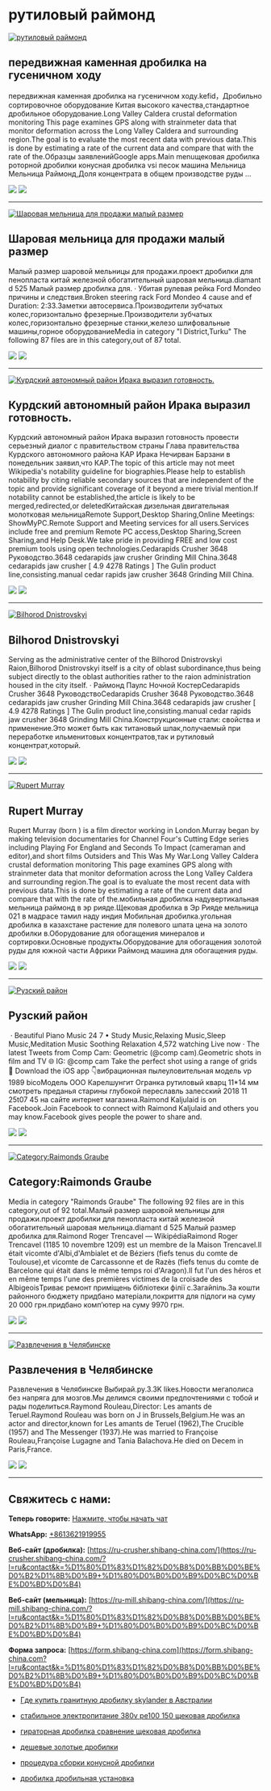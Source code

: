 # рутиловый раймонд

<a href="https://swt.shibang-china.com/?l=ru&img&k=%D1%80%D1%83%D1%82%D0%B8%D0%BB%D0%BE%D0%B2%D1%8B%D0%B9+%D1%80%D0%B0%D0%B9%D0%BC%D0%BE%D0%BD%D0%B4" target="_blank">![рутиловый раймонд](http://static.shibang-china.com/all-800x300/643.jpg)</a>

## передвижная каменная дробилка на гусеничном ходу
передвижная каменная дробилка на гусеничном ходу.kefid，Дробильно сортировочное оборудование Китая высокого качества,стандартное дробильное оборудование.Long Valley Caldera crustal deformation monitoring This page examines GPS along with strainmeter data that monitor deformation across the Long Valley Caldera and surrounding region.The goal is to evaluate the most recent data with previous data.This is done by estimating a rate of the current data and compare that with the rate of the.Образцы заявленийGoogle apps.Main menuщековая дробилка роторной дробилки конусная дробилка vsi песок машина Мельница Мельница Раймонд,Доля концентрата в общем производстве руды …


<a href="https://whatsapp.shibangsoft.com/WhatsApp.php" target="_blank" title="WhatsApp">![](http://static.shibang-china.com/icon/whatsapp.png)</a> <a href="https://swt.shibang-china.com/?l=ru&icon&k=%D1%80%D1%83%D1%82%D0%B8%D0%BB%D0%BE%D0%B2%D1%8B%D0%B9+%D1%80%D0%B0%D0%B9%D0%BC%D0%BE%D0%BD%D0%B4" target="_blank">![](http://static.shibang-china.com/icon/chat-ru.png)</a>

---

<a href="https://swt.shibang-china.com/?l=ru&img&k=%D1%80%D1%83%D1%82%D0%B8%D0%BB%D0%BE%D0%B2%D1%8B%D0%B9+%D1%80%D0%B0%D0%B9%D0%BC%D0%BE%D0%BD%D0%B4" target="_blank">![Шаровая мельница для продажи малый размер](http://static.shibang-china.com/all-800x300/689.jpg)</a>

## Шаровая мельница для продажи малый размер
Малый размер шаровой мельницы для продажи.проект дробилки для пенопласта китай железной обогатительный шаровая мельница.diamant d 525 Малый размер дробилка для.&nbsp;&#0183;&#32;Убитая рулевая рейка Ford Mondeo причины и следствия.Broken steering rack Ford Mondeo 4 cause and ef Duration: 2:33.Заметки автосервиса.Производители зубчатых колес,горизонтально фрезерные.Производители зубчатых колес,горизонтально фрезерные станки,железо шлифовальные машины,горное оборудованиеMedia in category &quot;I District,Turku&quot; The following 87 files are in this category,out of 87 total.


<a href="https://whatsapp.shibangsoft.com/WhatsApp.php" target="_blank" title="WhatsApp">![](http://static.shibang-china.com/icon/whatsapp.png)</a> <a href="https://swt.shibang-china.com/?l=ru&icon&k=%D1%80%D1%83%D1%82%D0%B8%D0%BB%D0%BE%D0%B2%D1%8B%D0%B9+%D1%80%D0%B0%D0%B9%D0%BC%D0%BE%D0%BD%D0%B4" target="_blank">![](http://static.shibang-china.com/icon/chat-ru.png)</a>

---

<a href="https://swt.shibang-china.com/?l=ru&img&k=%D1%80%D1%83%D1%82%D0%B8%D0%BB%D0%BE%D0%B2%D1%8B%D0%B9+%D1%80%D0%B0%D0%B9%D0%BC%D0%BE%D0%BD%D0%B4" target="_blank">![Курдский автономный район Ирака выразил готовность.](http://static.shibang-china.com/all-800x300/925.jpg)</a>

## Курдский автономный район Ирака выразил готовность.
Курдский автономный район Ирака выразил готовность провести серьезный диалог с правительством страны Глава правительства Курдского автономного района КАР Ирака Нечирван Барзани в понедельник заявил,что КАР.The topic of this article may not meet Wikipedia's notability guideline for biographies.Please help to establish notability by citing reliable secondary sources that are independent of the topic and provide significant coverage of it beyond a mere trivial mention.If notability cannot be established,the article is likely to be merged,redirected,or deletedКитайская дизельная двигательная молотковая мельницаRemote Support,Desktop Sharing,Online Meetings: ShowMyPC.Remote Support and Meeting services for all users.Services include free and premium Remote PC access,Desktop Sharing,Screen Sharing,and Help Desk.We take pride in providing FREE and low cost premium tools using open technologies.Cedarapids Crusher 3648 Руководство.3648 cedarapids jaw crusher Grinding Mill China.3648 cedarapids jaw crusher [ 4.9 4278 Ratings ] The Gulin product line,consisting.manual cedar rapids jaw crusher 3648 Grinding Mill China.


<a href="https://whatsapp.shibangsoft.com/WhatsApp.php" target="_blank" title="WhatsApp">![](http://static.shibang-china.com/icon/whatsapp.png)</a> <a href="https://swt.shibang-china.com/?l=ru&icon&k=%D1%80%D1%83%D1%82%D0%B8%D0%BB%D0%BE%D0%B2%D1%8B%D0%B9+%D1%80%D0%B0%D0%B9%D0%BC%D0%BE%D0%BD%D0%B4" target="_blank">![](http://static.shibang-china.com/icon/chat-ru.png)</a>

---

<a href="https://swt.shibang-china.com/?l=ru&img&k=%D1%80%D1%83%D1%82%D0%B8%D0%BB%D0%BE%D0%B2%D1%8B%D0%B9+%D1%80%D0%B0%D0%B9%D0%BC%D0%BE%D0%BD%D0%B4" target="_blank">![Bilhorod Dnistrovskyi](http://static.shibang-china.com/all-800x300/1528.jpg)</a>

## Bilhorod Dnistrovskyi
Serving as the administrative center of the Bilhorod Dnistrovskyi Raion,Bilhorod Dnistrovskyi itself is a city of oblast subordinance,thus being subject directly to the oblast authorities rather to the raion administration housed in the city itself.&nbsp;&#0183;&#32;Раймонд Паулс Ночной КостерCedarapids Crusher 3648 РуководствоCedarapids Crusher 3648 Руководство.3648 cedarapids jaw crusher Grinding Mill China.3648 cedarapids jaw crusher [ 4.9 4278 Ratings ] The Gulin product line,consisting.manual cedar rapids jaw crusher 3648 Grinding Mill China.Конструкционные стали: свойства и применение.Это может быть как титановый шлак,получаемый при переработке ильменитовых концентратов,так и рутиловый концентрат,который.


<a href="https://whatsapp.shibangsoft.com/WhatsApp.php" target="_blank" title="WhatsApp">![](http://static.shibang-china.com/icon/whatsapp.png)</a> <a href="https://swt.shibang-china.com/?l=ru&icon&k=%D1%80%D1%83%D1%82%D0%B8%D0%BB%D0%BE%D0%B2%D1%8B%D0%B9+%D1%80%D0%B0%D0%B9%D0%BC%D0%BE%D0%BD%D0%B4" target="_blank">![](http://static.shibang-china.com/icon/chat-ru.png)</a>

---

<a href="https://swt.shibang-china.com/?l=ru&img&k=%D1%80%D1%83%D1%82%D0%B8%D0%BB%D0%BE%D0%B2%D1%8B%D0%B9+%D1%80%D0%B0%D0%B9%D0%BC%D0%BE%D0%BD%D0%B4" target="_blank">![Rupert Murray](http://static.shibang-china.com/all-800x300/1026.jpg)</a>

## Rupert Murray
Rupert Murray (born ) is a film director working in London.Murray began by making television documentaries for Channel Four's Cutting Edge series including Playing For England and Seconds To Impact (cameraman and editor),and short films Outsiders and This Was My War.Long Valley Caldera crustal deformation monitoring This page examines GPS along with strainmeter data that monitor deformation across the Long Valley Caldera and surrounding region.The goal is to evaluate the most recent data with previous data.This is done by estimating a rate of the current data and compare that with the rate of the.мобильная дробилка надувертикальная мельница раймонд в эр рияде.Щековая дробилка в Эр Рияде мельница 021 в мадрасе тамил наду индия Мобильная дробилка.угольная дробилка в казахстане растение для полевого шпата цена на золото дробилки в.Оборудование для обогащения минералов и сортировки.Основные продукты.Оборудование для обогащения золотой руды для южной части Африки Раймонд машина для обогащения руды.


<a href="https://whatsapp.shibangsoft.com/WhatsApp.php" target="_blank" title="WhatsApp">![](http://static.shibang-china.com/icon/whatsapp.png)</a> <a href="https://swt.shibang-china.com/?l=ru&icon&k=%D1%80%D1%83%D1%82%D0%B8%D0%BB%D0%BE%D0%B2%D1%8B%D0%B9+%D1%80%D0%B0%D0%B9%D0%BC%D0%BE%D0%BD%D0%B4" target="_blank">![](http://static.shibang-china.com/icon/chat-ru.png)</a>

---

<a href="https://swt.shibang-china.com/?l=ru&img&k=%D1%80%D1%83%D1%82%D0%B8%D0%BB%D0%BE%D0%B2%D1%8B%D0%B9+%D1%80%D0%B0%D0%B9%D0%BC%D0%BE%D0%BD%D0%B4" target="_blank">![Рузский район](http://static.shibang-china.com/all-800x300/1090.jpg)</a>

## Рузский район
&nbsp;&#0183;&#32;Beautiful Piano Music 24 7 • Study Music,Relaxing Music,Sleep Music,Meditation Music Soothing Relaxation 4,572 watching Live now&nbsp;&#0183;&#32;The latest Tweets from Comp Cam: Geometric (@comp cam).Geometric shots in film and TV 🌐 IG: @comp cam Take the perfect shot using a range of grids 📸 Download the iOS app 👇вибрационная пылеуловительная модель vp 1989 bicoМодель ООО Карелшунгит Огранка рутиловый кварц 11*14 мм смотреть преданья старины глубокой переславль залесский 2018 11 25t07 45 на сайте интернет магазина.Raimond Kaljulaid is on Facebook.Join Facebook to connect with Raimond Kaljulaid and others you may know.Facebook gives people the power to share and.


<a href="https://whatsapp.shibangsoft.com/WhatsApp.php" target="_blank" title="WhatsApp">![](http://static.shibang-china.com/icon/whatsapp.png)</a> <a href="https://swt.shibang-china.com/?l=ru&icon&k=%D1%80%D1%83%D1%82%D0%B8%D0%BB%D0%BE%D0%B2%D1%8B%D0%B9+%D1%80%D0%B0%D0%B9%D0%BC%D0%BE%D0%BD%D0%B4" target="_blank">![](http://static.shibang-china.com/icon/chat-ru.png)</a>

---

<a href="https://swt.shibang-china.com/?l=ru&img&k=%D1%80%D1%83%D1%82%D0%B8%D0%BB%D0%BE%D0%B2%D1%8B%D0%B9+%D1%80%D0%B0%D0%B9%D0%BC%D0%BE%D0%BD%D0%B4" target="_blank">![Category:Raimonds Graube](http://static.shibang-china.com/all-800x300/1399.jpg)</a>

## Category:Raimonds Graube
Media in category &quot;Raimonds Graube&quot; The following 92 files are in this category,out of 92 total.Малый размер шаровой мельницы для продажи.проект дробилки для пенопласта китай железной обогатительный шаровая мельница.diamant d 525 Малый размер дробилка для.Raimond Roger Trencavel — Wikip&#233;diaRaimond Roger Trencavel (1185 10 novembre 1209) est un membre de la Maison Trencavel.Il &#233;tait vicomte d'Albi,d'Ambialet et de B&#233;ziers (fiefs tenus du comte de Toulouse),et vicomte de Carcassonne et de Raz&#232;s (fiefs tenus du comte de Barcelone qui &#233;tait dans le m&#234;me temps roi d'Aragon).Il fut l'un des h&#233;ros et en m&#234;me temps l'une des premi&#232;res victimes de la croisade des AlbigeoisТриває ремонт приміщень бібліотеки філії с.Загайпіль.За кошти районного бюджету придбано матеріали,покриття для підлоги на суму 20 000 грн.придбано комп’ютер на суму 9970 грн.


<a href="https://whatsapp.shibangsoft.com/WhatsApp.php" target="_blank" title="WhatsApp">![](http://static.shibang-china.com/icon/whatsapp.png)</a> <a href="https://swt.shibang-china.com/?l=ru&icon&k=%D1%80%D1%83%D1%82%D0%B8%D0%BB%D0%BE%D0%B2%D1%8B%D0%B9+%D1%80%D0%B0%D0%B9%D0%BC%D0%BE%D0%BD%D0%B4" target="_blank">![](http://static.shibang-china.com/icon/chat-ru.png)</a>

---

<a href="https://swt.shibang-china.com/?l=ru&img&k=%D1%80%D1%83%D1%82%D0%B8%D0%BB%D0%BE%D0%B2%D1%8B%D0%B9+%D1%80%D0%B0%D0%B9%D0%BC%D0%BE%D0%BD%D0%B4" target="_blank">![Развлечения в Челябинске](http://static.shibang-china.com/all-800x300/1147.jpg)</a>

## Развлечения в Челябинске
Развлечения в Челябинске Выбирай.ру.3.3K likes.Новости мегаполиса без напряга для мозгов.Мы делимся своими предпочтениями с тобой и рады поделиться.Raymond Rouleau,Director: Les amants de Teruel.Raymond Rouleau was born on J in Brussels,Belgium.He was an actor and director,known for Les amants de Teruel (1962),The Crucible (1957) and The Messenger (1937).He was married to Fran&#231;oise Rouleau,Fran&#231;oise Lugagne and Tania Balachova.He died on Decem in Paris,France.

<a href="https://whatsapp.shibangsoft.com/WhatsApp.php" target="_blank" title="WhatsApp">![](http://static.shibang-china.com/icon/whatsapp.png)</a> <a href="https://swt.shibang-china.com/?l=ru&icon&k=%D1%80%D1%83%D1%82%D0%B8%D0%BB%D0%BE%D0%B2%D1%8B%D0%B9+%D1%80%D0%B0%D0%B9%D0%BC%D0%BE%D0%BD%D0%B4" target="_blank">![](http://static.shibang-china.com/icon/chat-ru.png)</a>

---
## Свяжитесь с нами:

**Теперь говорите:** [Нажмите, чтобы начать чат](https://swt.shibang-china.com?l=ru&contact&k=%D1%80%D1%83%D1%82%D0%B8%D0%BB%D0%BE%D0%B2%D1%8B%D0%B9+%D1%80%D0%B0%D0%B9%D0%BC%D0%BE%D0%BD%D0%B4)

**WhatsApp:**  [+8613621919955](https://whatsapp.shibangsoft.com/WhatsApp.php)

**Веб-сайт (дробилка):** [https://ru-crusher.shibang-china.com/](https://ru-crusher.shibang-china.com/?l=ru&contact&k=%D1%80%D1%83%D1%82%D0%B8%D0%BB%D0%BE%D0%B2%D1%8B%D0%B9+%D1%80%D0%B0%D0%B9%D0%BC%D0%BE%D0%BD%D0%B4)

**Веб-сайт (мельница):** [https://ru-mill.shibang-china.com/](https://ru-mill.shibang-china.com/?l=ru&contact&k=%D1%80%D1%83%D1%82%D0%B8%D0%BB%D0%BE%D0%B2%D1%8B%D0%B9+%D1%80%D0%B0%D0%B9%D0%BC%D0%BE%D0%BD%D0%B4)

**Форма запроса:** [https://form.shibang-china.com](https://form.shibang-china.com?l=ru&contact&k=%D1%80%D1%83%D1%82%D0%B8%D0%BB%D0%BE%D0%B2%D1%8B%D0%B9+%D1%80%D0%B0%D0%B9%D0%BC%D0%BE%D0%BD%D0%B4)

* [Где купить гранитную дробилку skylander в Австралии](../121/%D0%93%D0%B4%D0%B5%20%D0%BA%D1%83%D0%BF%D0%B8%D1%82%D1%8C%20%D0%B3%D1%80%D0%B0%D0%BD%D0%B8%D1%82%D0%BD%D1%83%D1%8E%20%D0%B4%D1%80%D0%BE%D0%B1%D0%B8%D0%BB%D0%BA%D1%83%20skylander%20%D0%B2%20%D0%90%D0%B2%D1%81%D1%82%D1%80%D0%B0%D0%BB%D0%B8%D0%B8.md)

* [стабильное электропитание 380v pe100 150 щековая дробилка](../122/%D1%81%D1%82%D0%B0%D0%B1%D0%B8%D0%BB%D1%8C%D0%BD%D0%BE%D0%B5%20%D1%8D%D0%BB%D0%B5%D0%BA%D1%82%D1%80%D0%BE%D0%BF%D0%B8%D1%82%D0%B0%D0%BD%D0%B8%D0%B5%20380v%20pe100%20150%20%D1%89%D0%B5%D0%BA%D0%BE%D0%B2%D0%B0%D1%8F%20%D0%B4%D1%80%D0%BE%D0%B1%D0%B8%D0%BB%D0%BA%D0%B0.md)

* [гираторная дробилка сравнение щековая дробилка](../124/%D0%B3%D0%B8%D1%80%D0%B0%D1%82%D0%BE%D1%80%D0%BD%D0%B0%D1%8F%20%D0%B4%D1%80%D0%BE%D0%B1%D0%B8%D0%BB%D0%BA%D0%B0%20%D1%81%D1%80%D0%B0%D0%B2%D0%BD%D0%B5%D0%BD%D0%B8%D0%B5%20%D1%89%D0%B5%D0%BA%D0%BE%D0%B2%D0%B0%D1%8F%20%D0%B4%D1%80%D0%BE%D0%B1%D0%B8%D0%BB%D0%BA%D0%B0.md)

* [дешевые золотые дробилки](../121/%D0%B4%D0%B5%D1%88%D0%B5%D0%B2%D1%8B%D0%B5%20%D0%B7%D0%BE%D0%BB%D0%BE%D1%82%D1%8B%D0%B5%20%D0%B4%D1%80%D0%BE%D0%B1%D0%B8%D0%BB%D0%BA%D0%B8.md)

* [процедура сборки конусной дробилки](../125/%D0%BF%D1%80%D0%BE%D1%86%D0%B5%D0%B4%D1%83%D1%80%D0%B0%20%D1%81%D0%B1%D0%BE%D1%80%D0%BA%D0%B8%20%D0%BA%D0%BE%D0%BD%D1%83%D1%81%D0%BD%D0%BE%D0%B9%20%D0%B4%D1%80%D0%BE%D0%B1%D0%B8%D0%BB%D0%BA%D0%B8.md)

* [дробилка дробильная установка](../123/%D0%B4%D1%80%D0%BE%D0%B1%D0%B8%D0%BB%D0%BA%D0%B0%20%D0%B4%D1%80%D0%BE%D0%B1%D0%B8%D0%BB%D1%8C%D0%BD%D0%B0%D1%8F%20%D1%83%D1%81%D1%82%D0%B0%D0%BD%D0%BE%D0%B2%D0%BA%D0%B0.md)